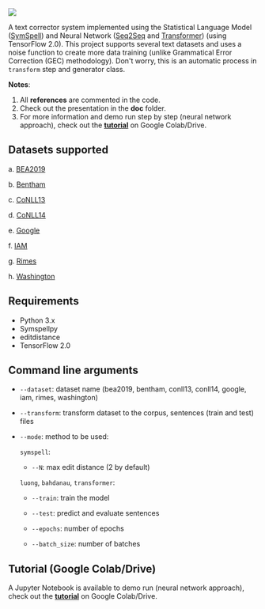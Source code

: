 <img src="https://github.com/arthurflor23/text-correction/blob/master/doc/image/header.png?raw=true">

A text corrector system implemented using the Statistical Language Model ([SymSpell](https://github.com/mammothb/symspellpy)) and Neural Network ([Seq2Seq](https://towardsdatascience.com/seq2seq-model-in-tensorflow-ec0c557e560f) and [Transformer](https://www.tensorflow.org/tutorials/text/transformer)) (using TensorFlow 2.0). This project supports several text datasets and uses a noise function to create more data training (unlike Grammatical Error Correction (GEC) methodology). Don't worry, this is an automatic process in `transform` step and generator class.

**Notes**:
1. All **references** are commented in the code.
2. Check out the presentation in the **doc** folder.
3. For more information and demo run step by step (neural network approach), check out the **[tutorial](https://github.com/arthurflor23/text-correction/blob/master/src/tutorial.ipynb)** on Google Colab/Drive.

## Datasets supported

a. [BEA2019](https://www.cl.cam.ac.uk/research/nl/bea2019st/)

b. [Bentham](http://transcriptorium.eu/datasets/bentham-collection/)

c. [CoNLL13](https://www.comp.nus.edu.sg/~nlp/conll13st.html)

d. [CoNLL14](https://www.comp.nus.edu.sg/~nlp/conll14st.html)

e. [Google](https://ai.google/research/pubs/pub41880)

f. [IAM](http://www.fki.inf.unibe.ch/databases/iam-handwriting-database)

g. [Rimes](http://www.a2ialab.com/doku.php?id=rimes_database:start)

h. [Washington](http://www.fki.inf.unibe.ch/databases/iam-historical-document-database/washington-database)

## Requirements

* Python 3.x
* Symspellpy
* editdistance
* TensorFlow 2.0

## Command line arguments

* `--dataset`: dataset name (bea2019, bentham, conll13, conll14, google, iam, rimes, washington)
* `--transform`: transform dataset to the corpus, sentences (train and test) files
* `--mode`: method to be used:

  `symspell`:

    * `--N`: max edit distance (2 by default)

  `luong`, `bahdanau`, `transformer`:

    * `--train`: train the model

    * `--test`: predict and evaluate sentences

    * `--epochs`: number of epochs

    * `--batch_size`: number of batches

## Tutorial (Google Colab/Drive)

A Jupyter Notebook is available to demo run (neural network approach), check out the **[tutorial](https://github.com/arthurflor23/text-correction/blob/master/src/tutorial.ipynb)** on Google Colab/Drive.